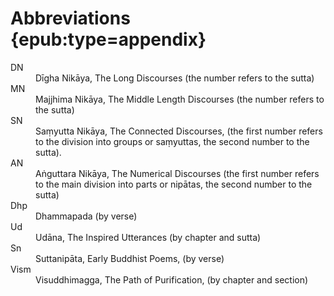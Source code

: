 # Abbreviations {epub:type=appendix}

<dl class="abbreviations">
  <dt>DN</dt>
  <dd>Dīgha Nikāya, The Long Discourses (the number refers to the sutta)</dd>
  <dt>MN</dt>
  <dd>Majjhima Nikāya, The Middle Length Discourses (the number refers to the sutta)</dd>
  <dt>SN</dt>
  <dd>Saṃyutta Nikāya, The Connected Discourses, (the first number refers to the division into groups or saṃyuttas, the second number to the sutta).</dd>
  <dt>AN</dt>
  <dd>Aṅguttara Nikāya, The Numerical Discourses (the first number refers to the main division into parts or nipātas, the second number to the sutta)</dd>
  <dt>Dhp</dt>
  <dd>Dhammapada (by verse)</dd>
  <dt>Ud</dt>
  <dd>Udāna, The Inspired Utterances (by chapter and sutta)</dd>
  <dt>Sn</dt>
  <dd>Suttanipāta, Early Buddhist Poems, (by verse)</dd>
  <dt>Vism</dt>
  <dd>Visuddhimagga, The Path of Purification, (by chapter and section)</dd>
</dl>
